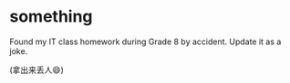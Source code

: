 # something
Found my IT class homework during Grade 8 by accident. Update it as a joke.

(拿出来丢人:smile:)
